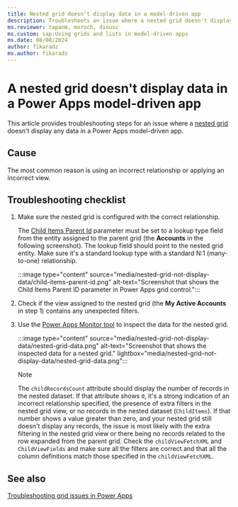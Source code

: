 ```yaml
---
title: Nested grid doesn't display data in a model-driven app
description: Troubleshoots an issue where a nested grid doesn't display data in a Power Apps model-driven app.
ms.reviewer: tapanm, moroch, dinusc
ms.custom: sap:Using grids and lists in model-driven apps
ms.date: 08/08/2024
author: fikaradz
ms.author: fikaradz
---
```

# A nested grid doesn't display data in a Power Apps model-driven app

This article provides troubleshooting steps for an issue where a [nested grid](/power-apps/maker/model-driven-apps/the-power-apps-grid-control) doesn't display any data in a Power Apps model-driven app.

## Cause

The most common reason is using an incorrect relationship or applying an incorrect view.

## Troubleshooting checklist

1. Make sure the nested grid is configured with the correct relationship.

   The [Child Items Parent Id](/power-apps/maker/model-driven-apps/the-power-apps-grid-control#configure-the-power-apps-grid-control) parameter must be set to a lookup type field from the entity assigned to the parent grid (the **Accounts** in the following screenshot). The lookup field should point to the nested grid entity. Make sure it's a standard lookup type with a standard N:1 (many-to-one) relationship.

   :::image type="content" source="media/nested-grid-not-display-data/child-items-parent-id.png" alt-text="Screenshot that shows the Child Items Parent ID parameter in Power Apps grid control.":::

2. Check if the view assigned to the nested grid (the **My Active Accounts** in step 1) contains any unexpected filters.

3. Use the [Power Apps Monitor tool](/power-apps/maker/monitor-overview) to inspect the data for the nested grid.

   :::image type="content" source="media/nested-grid-not-display-data/nested-grid-data.png" alt-text="Screenshot that shows the inspected data for a nested grid." lightbox="media/nested-grid-not-display-data/nested-grid-data.png":::

   > [!NOTE]
   > The `childRecordsCount` attribute should display the number of records in the nested dataset. If that attribute shows `0`, it's a strong indication of an incorrect relationship specified, the presence of extra filters in the nested grid view, or no records in the nested dataset (`ChildItems`). If that number shows a value greater than zero, and your nested grid still doesn't display any records, the issue is most likely with the extra filtering in the nested grid view or there being no records related to the row expanded from the parent grid. Check the `childViewFetchXML` and `ChildViewFields` and make sure all the filters are correct and that all the column definitions match those specified in the `childViewFetchXML`.

## See also

[Troubleshooting grid issues in Power Apps](grid-issues.md)
